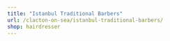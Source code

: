 ```yaml
---
title: "Istanbul Traditional Barbers"
url: /clacton-on-sea/istanbul-traditional-barbers/
shop: hairdresser
---
```

